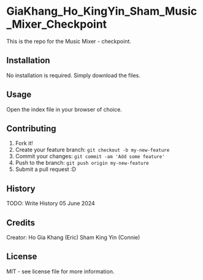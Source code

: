 # GiaKhang_Ho_KingYin_Sham_Music_Mixer_Checkpoint
This is the repo for the Music Mixer - checkpoint.

## Installation

No installation is required. Simply download the files.

## Usage

Open the index file in your browser of choice.

## Contributing

1. Fork it!
2. Create your feature branch: `git checkout -b my-new-feature`
3. Commit your changes: `git commit -am 'Add some feature'`
4. Push to the branch: `git push origin my-new-feature`
5. Submit a pull request :D

## History
TODO: Write History
05 June 2024

## Credits

Creator:
Ho Gia Khang (Eric)
Sham King Yin (Connie)

## License
MIT - see license file for more information.
